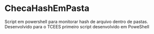 # ChecaHashEmPasta
Script em powershell para monitorar hash de arquivo dentro de pastas.
Desenvolvido para o TCEES
primeiro script desenvolvido em PoweShell
